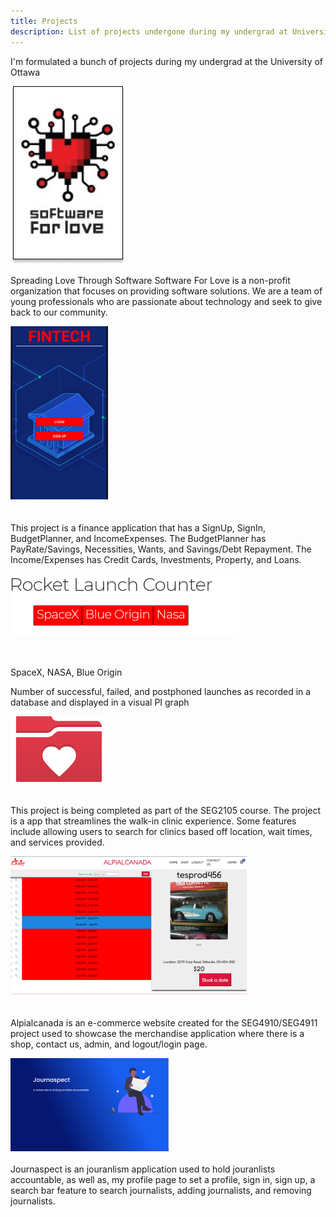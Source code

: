 ```yaml
---
title: Projects
description: List of projects undergone during my undergrad at University of Ottawa
---
```


I'm formulated a bunch of projects during my undergrad at the University of Ottawa

![Chinese Salty Egg](./image-3.png)

Spreading Love Through Software
Software For Love is a non-profit organization that focuses on providing software solutions. We are a team of young professionals who are passionate about technology and seek to give back to our community.

![Chinese Salty Egg](./image-4.png)<br><br><br>
This project is a finance application that has a SignUp, SignIn, BudgetPlanner, and IncomeExpenses. The BudgetPlanner has PayRate/Savings, Necessities, Wants, and Savings/Debt Repayment. The Income/Expenses has Credit Cards, Investments, Property, and Loans.

![Chinese Salty Egg](./image-5.png)<br><br><br>

SpaceX, NASA, Blue Origin

Number of successful, failed, and postphoned launches as recorded in a database and displayed in a visual PI graph

![Chinese Salty Egg](./image-6.png)<br><br><br>
This project is being completed as part of the SEG2105 course. The project is a app that streamlines the walk-in clinic experience. Some features include allowing users to search for clinics based off location, wait times, and services provided.

![Chinese Salty Egg](./image-7.png)<br><br><br>
Alpialcanada is an e-commerce website created for the SEG4910/SEG4911 project used to showcase the merchandise application where there is a shop, contact us, admin, and logout/login page.

![Chinese Salty Egg](./image-8.png)<br><br>
Journaspect is an jouranlism application used to hold jouranlists accountable, as well as, my profile page to set a profile, sign in, sign up, a search bar feature to search journalists, adding journalists, and removing journalists.